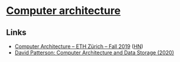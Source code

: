 # [Computer architecture](https://en.wikipedia.org/wiki/Computer_architecture)

## Links

- [Computer Architecture – ETH Zürich – Fall 2019](https://safari.ethz.ch/architecture/fall2019/doku.php?id=schedule) ([HN](https://news.ycombinator.com/item?id=21631116))
- [David Patterson: Computer Architecture and Data Storage (2020)](https://lexfridman.com/david-patterson/)
